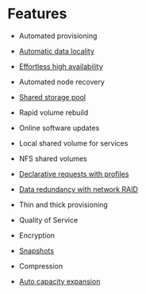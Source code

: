 # Features

- Automated provisioning 
- [Automatic data locality](https://storidge.com/blog/effortless-data-locality-with-storidge/)
- [Effortless high availability](https://docs.storidge.com/introduction/how_it_works.html#effortlesss-high-availability)
- Automated node recovery
- [Shared storage pool](https://docs.storidge.com/introduction/how_it_works.html#efficient-capacity-sharing)
- Rapid volume rebuild
- Online software updates 
- Local shared volume for services

- NFS shared volumes
- [Declarative requests with profiles](https://guide.storidge.com/getting_started/why_profiles.html)
- [Data redundancy with network RAID](https://docs.storidge.com/introduction/how_it_works.html#data-redundancy)
- Thin and thick provisioning
- Quality of Service

- Encryption
- [Snapshots](https://guide.storidge.com/getting_started/snapshots.html)
- Compression
- [Auto capacity expansion](https://guide.storidge.com/getting_started/autoexpand.html)

